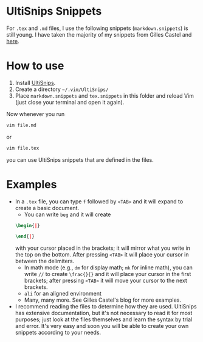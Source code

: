 # UltiSnips Snippets 

For `.tex` and `.md` files, I use the following snippets 
(`markdown.snippets`) is still young. 
I have taken the majority of my snippets from Gilles Castel
and [here](https://github.com/honza/vim-snippets/blob/master/UltiSnips/markdown.snippets). 

# How to use #

1. Install [UltiSnips](https://github.com/SirVer/ultisnips). 
2. Create a directory `~/.vim/UltiSnips/`        
3. Place `markdown.snippets` and `tex.snippets` in this folder
and reload Vim (just close your terminal and open it again).

Now whenever you run 
```bash
vim file.md
```
or
```bash
vim file.tex
```
you can use UltiSnips snippets that are defined in the files.

# Examples #

- In a `.tex` file, you can type `f` followed by `<TAB>` and it will
expand to create a basic document.
    - You can write `beg` and it will create
    ```LaTeX
    \begin{|}

    \end{|}
    ```
    with your cursor placed in the brackets; it will mirror what you write
    in the top on the bottom. After pressing `<TAB>` it will place
    your cursor in between the delimiters. 
    - In math mode (e.g., `dm` for display math; `mk` for inline math),
    you can write `//` to create `\frac{}{}` and it will place your
    cursor in the first brackets; after pressing `<TAB>` it will move
    your cursor to the next brackets.
    - `ali` for an aligned environment
    - Many, many more. See Gilles Castel's blog for more examples. 
- I recommend reading the files to determine how they are used. 
UltiSnips has extensive documentation, but it's not necessary to read
it for most purposes; just look at the files themselves and learn
the syntax by trial and error. It's very easy and soon you will be able to create your 
own snippets according to your needs. 

